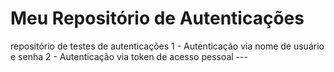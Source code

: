 # Meu Repositório de Autenticações
repositório de testes de autenticações
1 - Autenticação via nome de usuário e senha
2 - Autenticação via token de acesso pessoal ---
